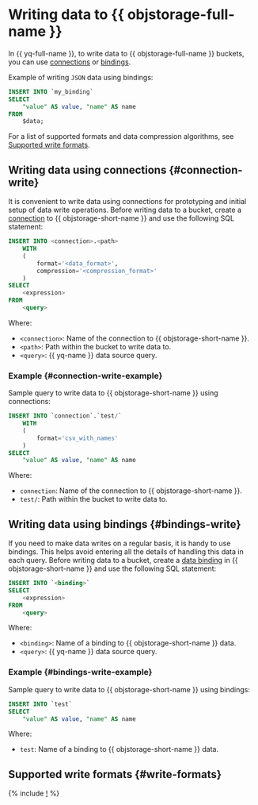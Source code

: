 # Writing data to {{ objstorage-full-name }}

In {{ yq-full-name }}, to write data to {{ objstorage-full-name }} buckets, you can use [connections](#connection-write) or [bindings](#bindings-write).

Example of writing `JSON` data using bindings:

```sql
INSERT INTO `my_binding`
SELECT
    "value" AS value, "name" AS name
FROM
    $data;
```

For a list of supported formats and data compression algorithms, see [Supported write formats](#write-formats).

## Writing data using connections {#connection-write}

It is convenient to write data using connections for prototyping and initial setup of data write operations. Before writing data to a bucket, create a [connection](object-storage.md#create_connection) to {{ objstorage-short-name }} and use the following SQL statement:

```sql
INSERT INTO <connection>.<path>
    WITH
    (
        format='<data_format>',
        compression='<compression_format>'
    )
SELECT
    <expression>
FROM
    <query>
```

Where:

* `<connection>`: Name of the connection to {{ objstorage-short-name }}.
* `<path>`: Path within the bucket to write data to.
* `<query>`: {{ yq-name }} data source query.

### Example {#connection-write-example}

Sample query to write data to {{ objstorage-short-name }} using connections:

```sql
INSERT INTO `connection`.`test/`
    WITH
    (
        format='csv_with_names'
    )
SELECT
    "value" AS value, "name" AS name
```

Where:

* `connection`: Name of the connection to {{ objstorage-short-name }}.
* `test/`: Path within the bucket to write data to.

## Writing data using bindings {#bindings-write}

If you need to make data writes on a regular basis, it is handy to use bindings. This helps avoid entering all the details of handling this data in each query. Before writing data to a bucket, create a [data binding](object-storage-binding.md) in {{ objstorage-short-name }} and use the following SQL statement:

```sql
INSERT INTO `<binding>`
SELECT
    <expression>
FROM
    <query>
```

Where:

* `<binding>`: Name of a binding to {{ objstorage-short-name }} data.
* `<query>`: {{ yq-name }} data source query.

### Example {#bindings-write-example}

Sample query to write data to {{ objstorage-short-name }} using bindings:

```sql
INSERT INTO `test`
SELECT
    "value" AS value, "name" AS name
```

Where:

* `test`: Name of a binding to {{ objstorage-short-name }} data.

## Supported write formats {#write-formats}

{% include [!](../_includes/supported-objstorage-write-formats.md) %}
